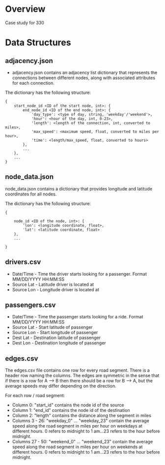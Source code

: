 # Overview

Case study for 330 

# Data Structures

## adjacency.json

- adjacency.json contains an adjacency list dictionary that represents the connections between different nodes, along with associated attributes for each connection.

The dictionary has the following structure:
~~~
{ 
    start_node_id <ID of the start node, int>: {
        end_node_id <ID of the end node, int>: {
            'day_type': <type of day, string, 'weekday'/'weekend'>,
            'hour': <hour of the day, int, 0-23>,
            'length': <length of the connection, int, converted to miles>,
            'max_speed': <maximum speed, float, converted to miles per hour>,
            'time': <length/max_speed, float, converted to hours>
        },
        ...
    },
    ...
}
~~~
## node_data.json

node_data.json contains a dictionary that provides longitude and latitude coordinates for all nodes.

The dictionary has the following structure:
~~~
{

    node_id <ID of the node, int>: {
        'lon': <longitude coordinate, float>,
        'lat': <latitude coordinate, float>
    },
    ...

}
~~~

## drivers.csv

- Date/Time - Time the driver starts looking for a passenger. Format MM/DD/YYYY HH:MM:SS
- Source Lat - Latitude driver is located at
- Source Lon - Longitude driver is located at

## passengers.csv

- Date/Time - Time the passenger starts looking for a ride. Format MM/DD/YYYY HH:MM:SS
- Source Lat - Start latitude of passenger
- Source Lon - Start longitude of passenger
- Dest Lat - Destination latitude of passenger
- Dest Lon - Destination longitude of passenger

## edges.csv
The edges.csv file contains one row for every road segment. There is a header row naming the columns. The edges are symmetric in the sense that if there is a row for A --> B then there should be a row for B --> A, but the average speeds may differ depending on the direction.

For each row / road segment:
- Column 0: "start_id" contains the node id of the source
- Column 1: "end_id" contains the node id of the destination
- Column 2: "length" contains the distance along the segment in miles
- Columns 3 - 26: "weekday_0" ... "weekday_23" contain the average speed along the road segment in miles per hour on weekdays at different hours. 0 refers to midnight to 1 am...23 refers to the hour before midnight.
- Columns 27 - 50: "weekend_0" ... "weekend_23" contain the average speed along the road segment in miles per hour on weekends at different hours. 0 refers to midnight to 1 am...23 refers to the hour before midnight.